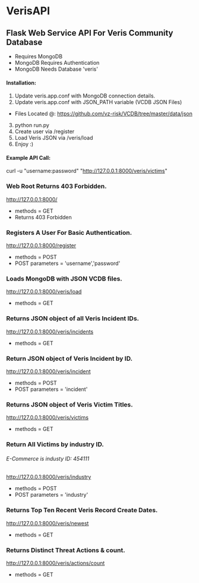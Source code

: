 # VerisAPI

## Flask Web Service API For Veris Community Database
- Requires MongoDB
- MongoDB Requires Authentication
- MongoDB Needs Database 'veris'

#### Installation:
1. Update veris.app.conf with MongoDB connection details.
2. Update veris.app.conf with JSON_PATH variable (VCDB JSON Files)
 - Files Located @: https://github.com/vz-risk/VCDB/tree/master/data/json
3. python run.py
4. Create user via /register
5. Load Veris JSON via /veris/load
6. Enjoy :)

#### Example API Call:

curl -u "username:password" "http://127.0.0.1:8000/veris/victims"

### Web Root Returns 403 Forbidden.
http://127.0.0.1:8000/
- methods = GET
- Returns 403 Forbidden

### Registers A User For Basic Authentication.
http://127.0.0.1:8000/register
- methods = POST
- POST parameters = 'username','password'

### Loads MongoDB with JSON VCDB files.
http://127.0.0.1:8000/veris/load
- methods = GET

### Returns JSON object of all Veris Incident IDs.
http://127.0.0.1:8000/veris/incidents
- methods = GET

### Return JSON object of Veris Incident by ID.
http://127.0.0.1:8000/veris/incident
- methods = POST
- POST parameters = 'incident'

### Returns JSON object of Veris Victim Titles.
http://127.0.0.1:8000/veris/victims
- methods = GET

### Return All Victims by industry ID.
###### E-Commerce is industy ID: 454111
http://127.0.0.1:8000/veris/industry
- methods = POST
- POST parameters = 'industry'

### Returns Top Ten Recent Veris Record Create Dates.
http://127.0.0.1:8000/veris/newest
- methods = GET

### Returns Distinct Threat Actions & count.
http://127.0.0.1:8000/veris/actions/count
- methods = GET
